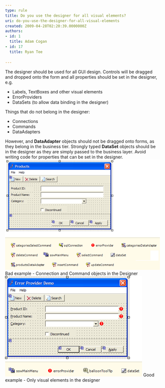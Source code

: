 ```yaml
---
type: rule
title: Do you use the designer for all visual elements?
uri: do-you-use-the-designer-for-all-visual-elements
created: 2009-04-28T02:20:39.0000000Z
authors:
- id: 1
  title: Adam Cogan
- id: 17
  title: Ryan Tee

---
```


The designer should be used for all GUI design. Controls will be dragged and dropped onto the form and all properties should be set in the designer, e.g.

- Labels, TextBoxes and other visual elements
- ErrorProviders
- DataSets (to allow data binding in the designer)


Things that do not belong in the designer:

- Connections
- Commands
- DataAdapters


However, and **DataAdapter** objects should not be dragged onto forms, as they belong in the business tier. Strongly typed **DataSet** objects should be in the designer as they are simply passed to the business layer. Avoid writing code for properties that can be set in the designer.
![](BadDesigner.gif) Bad example - Connection and Command objects in the Designer ![](GoodDesigner.gif) Good example - Only visual elements in the designer
